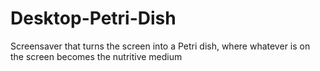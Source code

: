 Desktop-Petri-Dish
==================

Screensaver that turns the screen into a Petri dish, where whatever is on the screen becomes the nutritive medium
